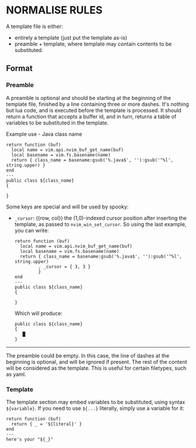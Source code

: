 # NORMALISE RULES

A template file is either:
* entirely a template (just put the template as-is)
* preamble + template, where template may contain contents to be substituted.

## Format

### Preamble

A preamble is optional and should be starting at the beginning of the template file,
finished by a line containing three or more dashes.
It's nothing but lua code, and is executed before the template is processed.
It should return a function that accepts a buffer id,
and in turn, returns a table of variables to be substituted in the template.

Example use - Java class name
```
return function (buf)
  local name = vim.api.nvim_buf_get_name(buf)
  local basename = vim.fs.basename(name)
  return { class_name = basename:gsub('%.java$', ''):gsub('^%l', string.upper) }
end
---
public class ${class_name}
{
    
}
```

Some keys are special and will be used by spooky:
* `_cursor`: ({row, col}) the (1,0)-indexed cursor position after inserting the template,
             as passed to `nvim_win_set_cursor`.
             So using the last example, you can write:
  ```
  return function (buf)
    local name = vim.api.nvim_buf_get_name(buf)
    local basename = vim.fs.basename(name)
    return { class_name = basename:gsub('%.java$', ''):gsub('^%l', string.upper)
           , _cursor = { 3, 3 }
           }
  end
  ---
  public class ${class_name}
  {
      
  }
  ```

  Which will produce:
  ```
  public class ${class_name}
  {
     █
  }
  ```

---

The preamble could be empty.
In this case, the line of dashes at the beginning is optional,
and will be ignored if present.
The rest of the content will be considered as the template.
This is useful for certain filetypes, such as yaml.

### Template

The template section may embed variables to be substituted,
using syntax `${variable}`.
If you need to use `${...}` literally, simply use a variable for it:

```
return function (buf)
  return { _ = '${literal}' }
end
---
here's your "${_}"
```


